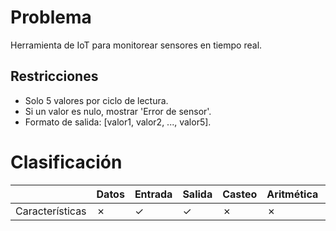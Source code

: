 # Problema

Herramienta de IoT para monitorear sensores en tiempo real.

## Restricciones

- Solo 5 valores por ciclo de lectura.
- Si un valor es nulo, mostrar 'Error de sensor'.
- Formato de salida: [valor1, valor2, ..., valor5].

# Clasificación
|  | Datos | Entrada | Salida | Casteo | Aritmética | Relacionales | Lógicos | Condicionales | Ciclo | Matrices | Funciones |
|----------|-------|---------|--------|--------|------------|--------------|---------|---------------|-------|----------|-------------|
| Características | ✗ | ✓ | ✓ | ✗ | ✗ | ✗ | ✗ | ✗ | ✗ | ✓ | ✗ |

